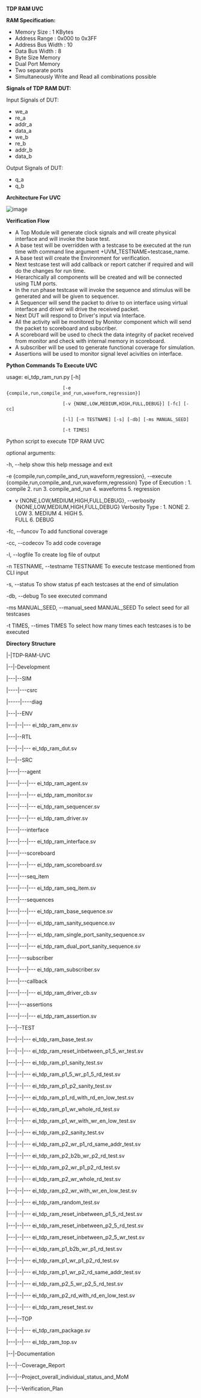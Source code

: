 **TDP RAM UVC**

**RAM Specification:**

  - Memory Size       : 1 KBytes
  - Address Range     : 0x000 to 0x3FF
  - Address Bus Width : 10
  - Data Bus Width    : 8
  - Byte Size Memory
  - Dual Port Memory
  - Two separate ports
  - Simultaneously Write and Read all combinations possible

**Signals of TDP RAM DUT:**

Input Signals of DUT:

  - we_a
  - re_a
  - addr_a
  - data_a
  - we_b
  - re_b
  - addr_b
  - data_b

Output Signals of DUT:

  - q_a
  - q_b

**Architecture For UVC**

![image](https://github.com/shahid2107/TDP-RAM-UVC/assets/86091931/b84cf6b4-2891-45d1-9b32-b3bd7b38fef7)

**Verification Flow**

  - A Top Module will generate clock signals and will create physical interface and will invoke the base test.
  - A base test will be overridden with a testcase to be executed at the run time with command line argument +UVM_TESTNAME=testcase_name.
  - A base test will create the Environment for verification.
  - Next testcase test will add callback or report catcher if required and will do the changes for run time.
  - Hierarchically all components will be created and will be connected using TLM ports.
  - In the run phase testcase will invoke the sequence and stimulus will be generated and will be given to sequencer.
  - A Sequencer will send the packet to drive to on interface using virtual interface and driver will drive the received packet.
  - Next DUT will respond to Driver's input via Interface.
  - All the activity will be monitored by Monitor component which will send the packet to scoreboard and subscriber.
  - A scoreboard will be used to check the data integrity of packet received from monitor and check with internal memory in scoreboard.
  - A subscriber will be used to generate functional coverage for simulation.
  - Assertions will be used to monitor signal level acivities on interface.

**Python Commands To Execute UVC**

usage: ei_tdp_ram_run.py [-h]
                         
                         [-e {compile,run,compile_and_run,waveform,regression}]
                         
                         [-v {NONE,LOW,MEDIUM,HIGH,FULL,DEBUG}] [-fc] [-cc]
                         
                         [-l] [-n TESTNAME] [-s] [-db] [-ms MANUAL_SEED]
                         
                         [-t TIMES]


Python script to execute TDP RAM UVC


optional arguments:

  -h, --help            show this help message and exit
  
  -e {compile,run,compile_and_run,waveform,regression}, --execute {compile,run,compile_and_run,waveform,regression}
                        Type of Execution : 1. compile 2. run 3.
                        compile_and_run 4. waveforms 5. regression
  
  -  v {NONE,LOW,MEDIUM,HIGH,FULL,DEBUG}, --verbosity {NONE,LOW,MEDIUM,HIGH,FULL,DEBUG}
                        Verbosity Type : 1. NONE 2. LOW 3. MEDIUM 4. HIGH 5.                      
                        FULL 6. DEBUG
  
  -fc, --funcov         To add functional coverage
  
  -cc, --codecov        To add code coverage
  
  -l, --logfile         To create log file of output
  
  -n TESTNAME, --testname TESTNAME
                        To execute testcase mentioned from CLI input
  
  -s, --status          To show status pf each testcases at the end of
                        simulation
  
  -db, --debug          To see executed command
  
  -ms MANUAL_SEED, --manual_seed MANUAL_SEED
                        To select seed for all testcases

  -t TIMES, --times TIMES
                        To select how many times each testcases is to be
                        executed

**Directory Structure**

|-|TDP-RAM-UVC

|--|-Development

|---|--SIM

|----|---csrc

|-----|----diag

|---|--ENV

|---|--|--- ei_tdp_ram_env.sv

|---|--RTL

|---|--|--- ei_tdp_ram_dut.sv

|---|--SRC

|----|---agent

|----|---|--- ei_tdp_ram_agent.sv

|----|---|--- ei_tdp_ram_monitor.sv

|----|---|--- ei_tdp_ram_sequencer.sv

|----|---|--- ei_tdp_ram_driver.sv

|----|---interface

|----|---|--- ei_tdp_ram_interface.sv

|----|---scoreboard

|----|---|--- ei_tdp_ram_scoreboard.sv

|----|---seq_item

|----|---|--- ei_tdp_ram_seq_item.sv

|----|---sequences

|----|---|--- ei_tdp_ram_base_sequence.sv

|----|---|--- ei_tdp_ram_sanity_sequence.sv

|----|---|--- ei_tdp_ram_single_port_sanity_sequence.sv

|----|---|--- ei_tdp_ram_dual_port_sanity_sequence.sv

|----|---subscriber

|----|---|--- ei_tdp_ram_subscriber.sv

|----|---callback

|----|---|--- ei_tdp_ram_driver_cb.sv

|----|---assertions

|----|---|--- ei_tdp_ram_assertion.sv

|---|--TEST

|---|--|--- ei_tdp_ram_base_test.sv

|---|--|--- ei_tdp_ram_reset_inbetween_p1_5_wr_test.sv

|---|--|--- ei_tdp_ram_p1_sanity_test.sv

|---|--|--- ei_tdp_ram_p1_5_wr_p1_5_rd_test.sv

|---|--|--- ei_tdp_ram_p1_p2_sanity_test.sv

|---|--|--- ei_tdp_ram_p1_rd_with_rd_en_low_test.sv

|---|--|--- ei_tdp_ram_p1_wr_whole_rd_test.sv

|---|--|--- ei_tdp_ram_p1_wr_with_wr_en_low_test.sv

|---|--|--- ei_tdp_ram_p2_sanity_test.sv

|---|--|--- ei_tdp_ram_p2_wr_p1_rd_same_addr_test.sv

|---|--|--- ei_tdp_ram_p2_b2b_wr_p2_rd_test.sv

|---|--|--- ei_tdp_ram_p2_wr_p1_p2_rd_test.sv

|---|--|--- ei_tdp_ram_p2_wr_whole_rd_test.sv

|---|--|--- ei_tdp_ram_p2_wr_with_wr_en_low_test.sv

|---|--|--- ei_tdp_ram_random_test.sv

|---|--|--- ei_tdp_ram_reset_inbetween_p1_5_rd_test.sv

|---|--|--- ei_tdp_ram_reset_inbetween_p2_5_rd_test.sv

|---|--|--- ei_tdp_ram_reset_inbetween_p2_5_wr_test.sv

|---|--|--- ei_tdp_ram_p1_b2b_wr_p1_rd_test.sv

|---|--|--- ei_tdp_ram_p1_wr_p1_p2_rd_test.sv

|---|--|--- ei_tdp_ram_p1_wr_p2_rd_same_addr_test.sv

|---|--|--- ei_tdp_ram_p2_5_wr_p2_5_rd_test.sv

|---|--|--- ei_tdp_ram_p2_rd_with_rd_en_low_test.sv

|---|--|--- ei_tdp_ram_reset_test.sv

|---|--TOP

|---|--|--- ei_tdp_ram_package.sv

|---|--|--- ei_tdp_ram_top.sv

|--|-Documentation

|---|--Coverage_Report

|---|--Project_overall_individual_status_and_MoM

|---|--Verification_Plan

